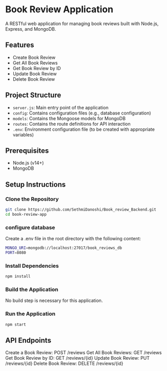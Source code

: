 # Book Review Application

A RESTful web application for managing book reviews built with Node.js, Express, and MongoDB.

## Features
- Create Book Review
- Get All Book Reviews
- Get Book Review by ID
- Update Book Review
- Delete Book Review

## Project Structure
- `server.js`: Main entry point of the application
- `config`: Contains configuration files (e.g., database configuration)
- `models`: Contains the Mongoose models for MongoDB
- `routes`: Contains the route definitions for API interaction
- `.env`: Environment configuration file (to be created with appropriate variables)

## Prerequisites
- Node.js (v14+)
- MongoDB

## Setup Instructions
### Clone the Repository
```bash
git clone https://github.com/SethmiDanoshi/Book_review_Backend.git
cd book-review-app
```
### configure database
Create a .env file in the root directory with the following content:
```bash
MONGO_URI=mongodb://localhost:27017/book_reviews_db
PORT=8080
```

### Install Dependencies
```bash
npm install
```
### Build the Application
No build step is necessary for this application.

### Run the Application
```bash
npm start
```
## API Endpoints
Create a Book Review: POST /reviews
Get All Book Reviews: GET /reviews
Get Book Review by ID: GET /reviews/{id}
Update Book Review: PUT /reviews/{id}
Delete Book Review: DELETE /reviews/{id}







